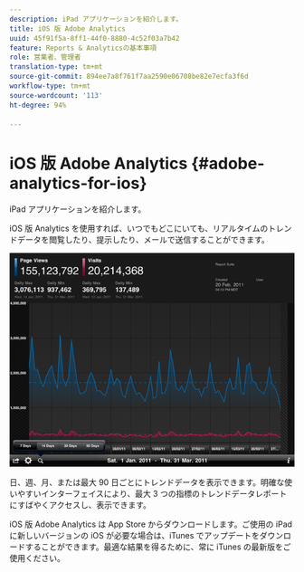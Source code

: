 ```yaml
---
description: iPad アプリケーションを紹介します。
title: iOS 版 Adobe Analytics
uuid: 45f91f5a-8ff1-44f0-8880-4c52f03a7b42
feature: Reports & Analyticsの基本事項
role: 営業者、管理者
translation-type: tm+mt
source-git-commit: 894ee7a8f761f7aa2590e06708be82e7ecfa3f6d
workflow-type: tm+mt
source-wordcount: '113'
ht-degree: 94%

---
```



# iOS 版 Adobe Analytics {#adobe-analytics-for-ios}

iPad アプリケーションを紹介します。

iOS 版 Analytics を使用すれば、いつでもどこにいても、リアルタイムのトレンドデータを閲覧したり、提示したり、メールで送信することができます。

![](assets/ipad.png)

日、週、月、または最大 90 日ごとにトレンドデータを表示できます。明確な使いやすいインターフェイスにより、最大 3 つの指標のトレンドデータレポートにすばやくアクセスし、表示できます。

iOS 版 Adobe Analytics は App Store からダウンロードします。ご使用の iPad に新しいバージョンの iOS が必要な場合は、iTunes でアップデートをダウンロードすることができます。最適な結果を得るために、常に iTunes の最新版をご使用ください。
